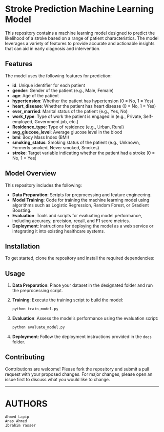 
# Stroke Prediction Machine Learning Model

This repository contains a machine learning model designed to predict the likelihood of a stroke based on a range of patient characteristics. The model leverages a variety of features to provide accurate and actionable insights that can aid in early diagnosis and intervention.

## Features

The model uses the following features for prediction:
- **id**: Unique identifier for each patient
- **gender**: Gender of the patient (e.g., Male, Female)
- **age**: Age of the patient
- **hypertension**: Whether the patient has hypertension (0 = No, 1 = Yes)
- **heart_disease**: Whether the patient has heart disease (0 = No, 1 = Yes)
- **ever_married**: Marital status of the patient (e.g., Yes, No)
- **work_type**: Type of work the patient is engaged in (e.g., Private, Self-employed, Government job, etc.)
- **Residence_type**: Type of residence (e.g., Urban, Rural)
- **avg_glucose_level**: Average glucose level in the blood
- **bmi**: Body Mass Index (BMI)
- **smoking_status**: Smoking status of the patient (e.g., Unknown, Formerly smoked, Never smoked, Smokes)
- **stroke**: Target variable indicating whether the patient had a stroke (0 = No, 1 = Yes)

## Model Overview

This repository includes the following:
- **Data Preparation**: Scripts for preprocessing and feature engineering.
- **Model Training**: Code for training the machine learning model using algorithms such as Logistic Regression, Random Forest, or Gradient Boosting.
- **Evaluation**: Tools and scripts for evaluating model performance, including accuracy, precision, recall, and F1 score metrics.
- **Deployment**: Instructions for deploying the model as a web service or integrating it into existing healthcare systems.

## Installation

To get started, clone the repository and install the required dependencies:


## Usage

1. **Data Preparation**: Place your dataset in the designated folder and run the preprocessing script.

2. **Training**: Execute the training script to build the model:
    ```bash
    python train_model.py
    ```

3. **Evaluation**: Assess the model’s performance using the evaluation script:
    ```bash
    python evaluate_model.py
    ```

4. **Deployment**: Follow the deployment instructions provided in the `docs` folder.

## Contributing

Contributions are welcome! Please fork the repository and submit a pull request with your proposed changes. For major changes, please open an issue first to discuss what you would like to change.


---

# AUTHORS 
```
Ahmed Lapip
Anas Ahmed
Ibrahim Yasser

```
